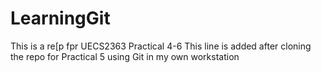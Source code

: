 # LearningGit
This is a re[p fpr UECS2363 Practical 4-6
This line is added after cloning the repo for Practical 5
using Git in my own workstation